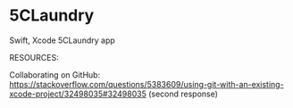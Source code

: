 # 5CLaundry
Swift, Xcode 5CLaundry app

RESOURCES:

Collaborating on GitHub:
https://stackoverflow.com/questions/5383609/using-git-with-an-existing-xcode-project/32498035#32498035
(second response)





